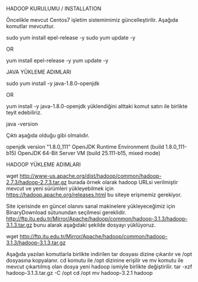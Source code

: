 HADOOP KURULUMU / INSTALLATION

Öncelikle mevcut Centos7 işletim sistemimimiz güncelleştirilir. Aşağıda komutlar mevcuttur. 

sudo yum install epel-release -y
sudo yum update -y

OR

yum install epel-release -y
yum update -y

JAVA YÜKLEME ADIMLARI

sudo yum install -y java-1.8.0-openjdk

OR 

yum install -y java-1.8.0-openjdk
yüklendiğini alttaki komut satırı ile birlikte teyit edebiliriz.

java -version

Çıktı aşağıda olduğu gibi olmalıdır.

openjdk version "1.8.0_111"
OpenJDK Runtime Environment (build 1.8.0_111-b15)
OpenJDK 64-Bit Server VM (build 25.111-b15, mixed mode)

HADOOP YÜKLEME ADIMLARI

wget http://www-us.apache.org/dist/hadoop/common/hadoop-2.7.3/hadoop-2.7.3.tar.gz burada örnek olarak hadoop URLsi verilmiştir mevcut
ve yeni sürümleri yükleyebilmek için https://hadoop.apache.org/releases.html bu siteye erişmemiz gerekiyor.

Site içerisinde en güncel olanını sanal makinelere yükleyeceğimiz için BinaryDownload sütunundan seçilmesi gereklidir. 
http://ftp.itu.edu.tr/Mirror/Apache/hadoop/common/hadoop-3.1.3/hadoop-3.1.3.tar.gz bunu alarak aşağıdaki şekilde dosyayı yüklüyoruz.

wget http://ftp.itu.edu.tr/Mirror/Apache/hadoop/common/hadoop-3.1.3/hadoop-3.1.3.tar.gz

Aşağıda yazılan komutlarla birlikte indirilen tar dosyası dizine çıkarılır ve /opt dosyasına kopyalanır. cd komutu ile /opt dizinine
erişilir ve mv komutu ile mevcut çıkartılmış olan dosya yeni hadoop ismiyle birlikte değiştirilir.
tar -xzf hadoop-3.1.3.tar.gz -C /opt
cd /opt
mv hadoop-3.2.1 hadoop

